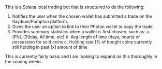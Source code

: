 This is a Solana local trading bot that is structured to do the following:
  1. Notifies the user when the chosen wallet has submitted a trade on the Raydium/Pumpfun platform.
  2. Gives the user an option to link to their Photon wallet to copy the trade
  3. Provides summary statistics when a wallet is first chosen, such as:
     a. (PNL [30day, All time, etc]
     b. Avg length of time (days, hours) of possession for sold coins
     c. Holding rate (% of bought coins currently still holding in past [x] amount of time
  
This is currently fairly basic and I am looking to expand on this thoroughly in the coming weeks.

